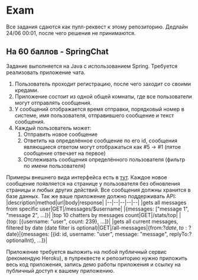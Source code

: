 
# Exam
Все задания сдаются как пулл-реквест к этому репозиторию.
Дедлайн 24/06 00:01, после чего решения не принимаются.
## На 60 баллов - SpringChat
Задание выполняется на Java с использованием Spring. 
Требуется реализовать приложение чата.
 1. Пользователь проходит регистрацию, после чего заходит со своими кредами.
 2. Приложение состоит из одной общей комнаты, где все пользователи могут отправлять сообщения.
 3. У сообщений отображается время отправки, порядковый номер в системе, имя пользователя, отправившего сообщение и текст сообщения.
 4. Каждый пользователь может:
	 1. Отправить новое сообщение
	 2. Ответить на определённое сообщение по его id, сообщения являющиеся ответом могут отображаться как #5 -> #1 (пятое сообщение отвечает на первое)
	 3. Отслеживать сообщения определённого пользователя (фильтр по имени пользователя)

Примеры внешнего вида интерфейса есть в [тут](https://github.com/Backend-ITMO-2021/Lecture-8).
Каждое новое сообщение появляется на странице у пользователя без обновления страницы и любых других действий. Все сообщения должны хранится в базе данных.
Так же ваше приложение должно поддерживать API:
|description|method|url|body|response|
|--|--|--|--|--|
|gets all messages from specific user|GET|/messages/$username|  |{messages: ["message 1", "message 2", ...]}|
|top 10 chatters by messages count|GET|/stats/top| |{top: [{username: "user", count: 239}, ...]}|
|gets all current messages, filtered by date (date filter is optional)|GET|/all-messages|{from:?$date, to:?$date}|{messages: [{id: id, username: "user", message: "message", replyTo:? optionalInt}, ...]}|

Приложение требуется выложить на любой публичный сервис (рекомендую Heroku), в пулреквесте к репозиторию нужно приложить весь код приложения, запись демо работы приложения и ссылку на публичный доступ к вашему приложению.

